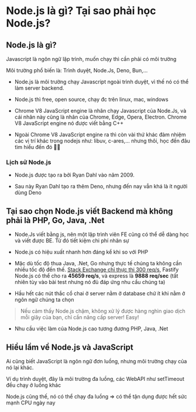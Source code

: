 # Node.js là gì? Tại sao phải học Node.js?

## Node.js là gì?

Javascript là ngôn ngữ lập trình, muốn chạy thì cần phải có môi trường

Môi trường phổ biến là: Trình duyệt, Node.Js, Deno, Bun,...

- Node.js là môi trường chạy Javascript ngoài trình duyệt, vì thế nó có thể làm server backend.

- Node.js thì free, open source, chạy đc trên linux, mac, windows

- Chrome V8 JavaScript engine là nhân chạy Javascript của Node.Js, và cái nhân này cũng là nhân của Chrome, Edge, Opera, Electron. Chrome V8 JavaScript engine nó được viết bằng C++

- Ngoài Chrome V8 JavaScript engine ra thì còn vài thứ khác đảm nhiệm các vị trí khác trong nodejs như: libuv, c-ares,... nhưng thôi, học đến đâu tìm hiểu đến đó 🫶🏻

### Lịch sử Node.js

- Node.js được tạo ra bởi Ryan Dahl vào năm 2009.

- Sau này Ryan Dahl tạo ra thêm Deno, nhưng đến nay vẫn khá là ít người dùng Deno

## Tại sao chọn Node.js viết Backend mà không phải là PHP, Go, Java, .Net

- Node.Js viết bằng js, nên một lập trình viên FE cũng có thể dễ dàng học và viết được BE. Từ đó tiết kiệm chi phí nhân sự

- Node.js có hiệu xuất nhanh hơn đáng kể khi so với PHP

- Mặc dù tốc độ thua Java, .Net, Go nhưng thực tế chúng ta không cần nhiều tốc độ đến thế. [Stack Exchange chỉ thực thi 300 req/s](https://stackexchange.com/performance), Fastify Node.js có thể cho ra **45659 req/s**, và express là **9888 req/sec** (tất nhiên tùy vào bài test nhưng nó đủ đáp ứng nhu cầu chúng ta)

- Hầu hết các nút thắc cổ chai ở server nằm ở database chứ ít khi nằm ở ngôn ngữ chúng ta chọn

> Nếu cảm thấy Node.js chậm, không xử lý được hàng nghìn giao dịch mỗi giây của bạn, chỉ cần nâng cấp server! Easy!

- Nhu cầu việc làm của Node.js cao tương đương PHP, Java, .Net

## Hiểu lầm về Node.js và JavaScript

Ai cũng biết JavaScript là ngôn ngữ đơn luồng, nhưng môi trường chạy của nó lại khác.

Ví dụ trình duyệt, đây là môi trường đa luồng, các WebAPI như setTimeout đều chạy ở luồng khác

Node.js cũng thế, nó có thể chạy đa luồng => có thể tận dụng được hết sức mạnh CPU ngày nay

